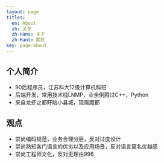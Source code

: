 ```yaml
---
layout: page
titles:
  en: About
  zh: 关于
  zh-Hans: 关于
  zh-Hant: 關於
key: page-about
---
```


##  个人简介
* 90后程序员，江苏科大12级计算机科班
* 后端开发，常用技术栈LNMP，业余倒腾过C++，Python
* 来自龙虾之都盱眙小县城，现居魔都

## 观点
* 崇尚编码规范，业务合理分层，反对过度设计
* 崇尚熟知各门语言的优劣以及应用场景，反对语言莫名优越感
* 崇尚工程师文化，反对无理由996